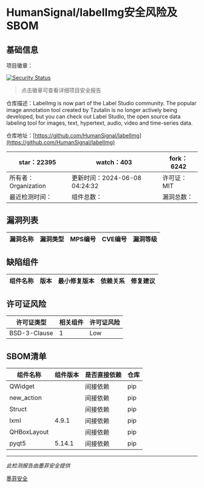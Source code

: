 # HumanSignal/labelImg安全风险及SBOM

## 基础信息

项目徽章：

[![Security Status](https://www.murphysec.com/platform3/v31/badge/1829227866696400896.svg)](https://www.murphysec.com/console/report/1829227860442693632/1829227866696400896)

> 点击徽章可查看详细项目安全报告

仓库描述：LabelImg is now part of the Label Studio community. The popular image annotation tool created by Tzutalin is no longer actively being developed, but you can check out Label Studio, the open source data labeling tool for images, text, hypertext, audio, video and time-series data.

仓库地址：[https://github.com/HumanSignal/labelImg](https://github.com/HumanSignal/labelImg)

| star：22395 | watch：403 | fork：6242 |
| ----------- | -------------- | ------------ |
| 所有者：Organization | 更新时间：2024-06-08 04:24:32 | 许可证：MIT |
| 最近检测时间： | 组件总数： | 漏洞总数： |




## 漏洞列表

| 漏洞名称 | 漏洞类型 | MPS编号 | CVE编号 | 漏洞等级 |
| ------- | ------ | ------- | ------ | ----- |





## 缺陷组件

| 组件名称 | 版本 | 最小修复版本 | 依赖关系 | 修复建议 |
| -------- | ---- | ------------ | -------- | -------- |





## 许可证风险

| 许可证类型 | 相关组件 | 许可证风险 |
| ---------- | -------- | ---------- |
|BSD-3-Clause|1|Low|




## SBOM清单

| 组件名称 | 组件版本 | 是否直接依赖 | 仓库 |
| -------- | -------- | ------------ | ---- |
|QWidget||间接依赖|pip|
|new_action||间接依赖|pip|
|Struct||间接依赖|pip|
|lxml|4.9.1|间接依赖|pip|
|QHBoxLayout||间接依赖|pip|
|pyqt5|5.14.1|间接依赖|pip|


------

*此检测报告由墨菲安全提供*

[墨菲安全](www.murphysec.com)